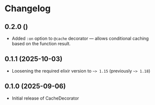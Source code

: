 # Changelog

## 0.2.0 ()

- Added `:on` option to `@cache` decorator — allows conditional caching based on the function result.

## 0.1.1 (2025-10-03)

- Loosening the required elixir version to `~> 1.15` (previously `~> 1.18`)

## 0.1.0 (2025-09-06)

- Initial release of CacheDecorator
